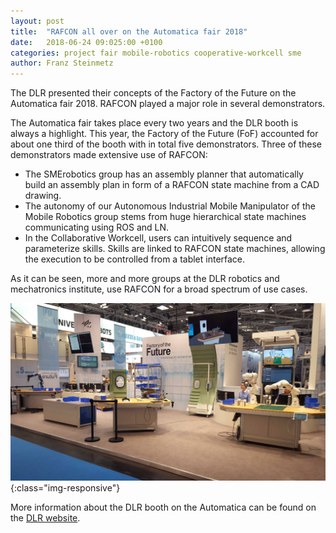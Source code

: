 ```yaml
---
layout: post
title:  "RAFCON all over on the Automatica fair 2018"
date:   2018-06-24 09:025:00 +0100
categories: project fair mobile-robotics cooperative-workcell sme
author: Franz Steinmetz
---
```


The DLR presented their concepts of the Factory of the Future on the Automatica fair 2018. RAFCON played a major role in several demonstrators. 

The Automatica fair takes place every two years and the DLR booth is always a highlight. This year, the Factory of the Future (FoF) accounted for about one third of the booth with in total five demonstrators. Three of these demonstrators made extensive use of RAFCON:

* The SMErobotics group has an assembly planner that automatically build an assembly plan in form of a RAFCON state machine from a CAD drawing.
* The autonomy of our Autonomous Industrial Mobile Manipulator of the Mobile Robotics group stems from huge hierarchical state machines communicating using ROS and LN. 
* In the Collaborative Workcell, users can intuitively sequence and parameterize skills. Skills are linked to RAFCON state machines, allowing the execution to be controlled from a tablet interface.  

As it can be seen, more and more groups at the DLR robotics and mechatronics institute, use RAFCON for a broad spectrum of use cases.

![The Factory of the Future at the DLR booth of the Automatica fair 2018](images/news/Automatica2018FoF.jpg){:class="img-responsive"}

More information about the DLR booth on the Automatica can be found on the [DLR website][dlr-report].

[dlr-report]: https://www.dlr.de/dlr/desktopdefault.aspx/tabid-10204/296_read-28474/
